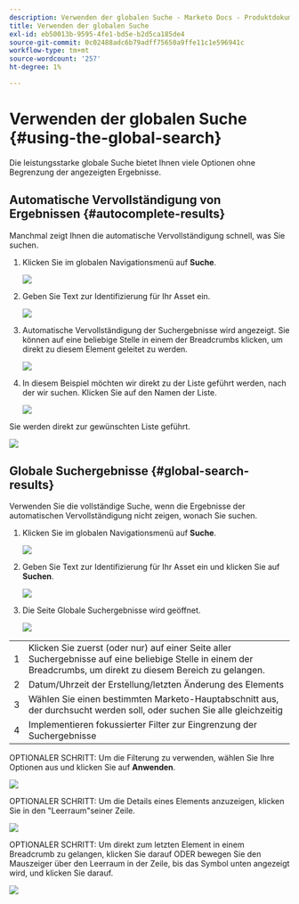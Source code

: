 ```yaml
---
description: Verwenden der globalen Suche - Marketo Docs - Produktdokumentation
title: Verwenden der globalen Suche
exl-id: eb50013b-9595-4fe1-bd5e-b2d5ca185de4
source-git-commit: 0c02488adc6b79adff75650a9ffe11c1e596941c
workflow-type: tm+mt
source-wordcount: '257'
ht-degree: 1%

---
```


# Verwenden der globalen Suche {#using-the-global-search}

Die leistungsstarke globale Suche bietet Ihnen viele Optionen ohne Begrenzung der angezeigten Ergebnisse.

## Automatische Vervollständigung von Ergebnissen {#autocomplete-results}

Manchmal zeigt Ihnen die automatische Vervollständigung schnell, was Sie suchen.

1. Klicken Sie im globalen Navigationsmenü auf **Suche**.

   ![](assets/using-the-global-search-1.png)

1. Geben Sie Text zur Identifizierung für Ihr Asset ein.

   ![](assets/using-the-global-search-2.png)

1. Automatische Vervollständigung der Suchergebnisse wird angezeigt. Sie können auf eine beliebige Stelle in einem der Breadcrumbs klicken, um direkt zu diesem Element geleitet zu werden.

   ![](assets/using-the-global-search-3.png)

1. In diesem Beispiel möchten wir direkt zu der Liste geführt werden, nach der wir suchen. Klicken Sie auf den Namen der Liste.

   ![](assets/using-the-global-search-4.png)

Sie werden direkt zur gewünschten Liste geführt.

![](assets/using-the-global-search-5.png)

## Globale Suchergebnisse {#global-search-results}

Verwenden Sie die vollständige Suche, wenn die Ergebnisse der automatischen Vervollständigung nicht zeigen, wonach Sie suchen.

1. Klicken Sie im globalen Navigationsmenü auf **Suche**.

   ![](assets/using-the-global-search-6.png)

1. Geben Sie Text zur Identifizierung für Ihr Asset ein und klicken Sie auf **Suchen**.

   ![](assets/using-the-global-search-7.png)

1. Die Seite Globale Suchergebnisse wird geöffnet.

   ![](assets/using-the-global-search-8.png)

<table> 
 <tbody>
  <tr>
   <td>1</td> 
   <td>Klicken Sie zuerst (oder nur) auf einer Seite aller Suchergebnisse auf eine beliebige Stelle in einem der Breadcrumbs, um direkt zu diesem Bereich zu gelangen.</td> 
  </tr>
  <tr>
   <td>2</td> 
   <td>Datum/Uhrzeit der Erstellung/letzten Änderung des Elements</td> 
  </tr>
  <tr>
   <td>3</td> 
   <td>Wählen Sie einen bestimmten Marketo-Hauptabschnitt aus, der durchsucht werden soll, oder suchen Sie alle gleichzeitig</td> 
  </tr>
  <tr>
   <td>4</td> 
   <td>Implementieren fokussierter Filter zur Eingrenzung der Suchergebnisse</td> 
  </tr>
 </tbody>
</table>

OPTIONALER SCHRITT: Um die Filterung zu verwenden, wählen Sie Ihre Optionen aus und klicken Sie auf **Anwenden**.

![](assets/using-the-global-search-9.png)

OPTIONALER SCHRITT: Um die Details eines Elements anzuzeigen, klicken Sie in den &quot;Leerraum&quot;seiner Zeile.

![](assets/using-the-global-search-10.png)

OPTIONALER SCHRITT: Um direkt zum letzten Element in einem Breadcrumb zu gelangen, klicken Sie darauf ODER bewegen Sie den Mauszeiger über den Leerraum in der Zeile, bis das Symbol unten angezeigt wird, und klicken Sie darauf.

![](assets/using-the-global-search-11.png)
